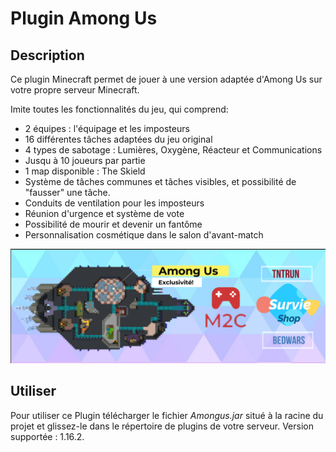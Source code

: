 # Plugin Among Us
## Description
Ce plugin Minecraft permet de jouer à une version adaptée d'Among Us sur votre propre serveur Minecraft.

Imite toutes les fonctionnalités du jeu, qui comprend: 
- 2 équipes : l'équipage et les imposteurs
- 16 différentes tâches adaptées du jeu original
- 4 types de sabotage : Lumières, Oxygène, Réacteur et Communications
- Jusqu à 10 joueurs par partie
- 1 map disponible : The Skield
- Système de tâches communes et tâches visibles, et possibilité de "fausser" une tâche.
- Conduits de ventilation pour les imposteurs
- Réunion d'urgence et système de vote
- Possibilité de mourir et devenir un fantôme
- Personnalisation cosmétique dans le salon d'avant-match

![bannière AmongUs](demos/banniere_amongus.png)

## Utiliser 
Pour utiliser ce Plugin télécharger le fichier *Amongus.jar* situé à la racine du projet et glissez-le dans le répertoire de plugins de votre serveur. 
Version supportée : 1.16.2.

